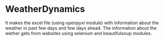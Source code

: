 # WeatherDynamics
It makes the excel file (using openpyxl module) with information about the weather in past few days and few days ahead. The information about the wether gets from websites using selenium and beautifulsoup modules.
